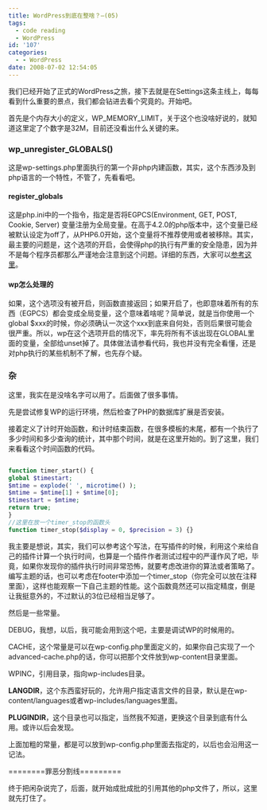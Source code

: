 ```yaml
---
title: WordPress到底在整啥？—(05)
tags:
  - code reading
  - WordPress
id: '107'
categories:
  - - WordPress
date: 2008-07-02 12:54:05
---
```


我们已经开始了正式的WordPress之旅，接下去就是在Settings这条主线上，每每看到什么重要的景点，我们都会钻进去看个究竟的。开始吧。
<!-- more -->
首先是个内存大小的定义，WP_MEMORY_LIMIT，关于这个也没啥好说的，就知道这里定了个数字是32M，目前还没看出什么关键的来。

### wp_unregister_GLOBALS()

这是wp-settings.php里面执行的第一个非php内建函数，其实，这个东西涉及到php语言的一个特性，不管了，先看看吧。

#### register_globals

这是php.ini中的一个指令，指定是否将EGPCS(Environment, GET, POST, Cookie, Server) 变量注册为全局变量。在高于4.2.0的php版本中，这个变量已经被默认设定为off了，从PHP6.0开始，这个变量将不推荐使用或者被移除。其实，最主要的问题是，这个选项的开启，会使得php的执行有严重的安全隐患，因为并不是每个程序员都那么严谨地会注意到这个问题。详细的东西，大家可以[参考这里](http://cn2.php.net/register_globals)。

#### wp怎么处理的

如果，这个选项没有被开启，则函数直接返回；如果开启了，也即意味着所有的东西（EGPCS）都会变成全局变量，这个意味着啥呢？简单说，就是当你使用一个global $xxx的时候，你必须确认一次这个xxx到底来自何处，否则后果很可能会很严重。所以，wp在这个选项开启的情况下，率先将所有不该出现在GLOBAL里面的变量，全部给unset掉了。具体做法请参看代码，我也并没有完全看懂，还是对php执行的某些机制不了解，也先存个疑。

### 杂

这里，我实在是没啥名字可以用了。后面做了很多事情。

先是尝试修复WP的运行环境，然后检查了PHP的数据库扩展是否安装。

接着定义了计时开始函数，和计时结束函数，在很多模板的末尾，都有一个执行了多少时间和多少查询的统计，其中那个时间，就是在这里开始的。到了这里，我们来看看这个时间函数的代码。

```php

function timer_start() {
global $timestart;
$mtime = explode(' ', microtime() );
$mtime = $mtime[1] + $mtime[0];
$timestart = $mtime;
return true;
}
//这里在放一个timer_stop的函数头
function timer_stop($display = 0, $precision = 3) {}

```

我主要是想说，其实，我们可以参考这个写法，在写插件的时候，利用这个来给自己的插件计算一个执行时间，也算是一个插件作者测试过程中的严谨作风了吧，毕竟，如果你发现你的插件执行时间非常恐怖，就要考虑改进你的算法或者策略了。编写主题的话，也可以考虑在footer中添加一个timer_stop（你完全可以放在注释里面），这样也能观察一下自己主题的性能。这个函数竟然还可以指定精度，倒是让我挺意外的，不过默认的3位已经相当足够了。

然后是一些常量。

DEBUG，我想，以后，我可能会用到这个吧，主要是调试WP的时候用的。

CACHE，这个常量是可以在wp-config.php里面定义的，如果你自己实现了一个advanced-cache.php的话，你可以把那个文件放到wp-content目录里面。

WPINC，引用目录，指向wp-includes目录。

**LANGDIR**，这个东西蛮好玩的，允许用户指定语言文件的目录，默认是在wp-content/languages或者wp-includes/languages里面。

**PLUGINDIR**，这个目录也可以指定，当然我不知道，更换这个目录到底有什么用。或许以后会发现。

上面加粗的常量，都是可以放到wp-config.php里面去指定的，以后也会沿用这一记法。

========罪恶分割线=========

终于把闲杂说完了，后面，就开始成批成批的引用其他的php文件了，所以，这里就先打住了。